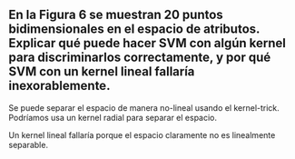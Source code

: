 ## En la Figura 6 se muestran 20 puntos bidimensionales en el espacio de atributos. Explicar qué puede hacer SVM con algún kernel para discriminarlos correctamente, y por qué SVM con un kernel lineal fallaría inexorablemente.

Se puede separar el espacio de manera no-lineal usando el kernel-trick. Podríamos usa un kernel radial para separar el espacio.

Un kernel lineal fallaría porque el espacio claramente no es linealmente separable.
